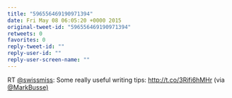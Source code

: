```yaml
---
title: "596556469190971394"
date: Fri May 08 06:05:20 +0000 2015
original-tweet-id: "596556469190971394"
retweets: 0
favorites: 0
reply-tweet-id: ""
reply-user-id: ""
reply-user-screen-name: ""
---
```

RT <a href="https://twitter.com/swissmiss">@swissmiss</a>: Some really useful writing tips: http://t.co/3Rifi6hMHr (via <a href="https://twitter.com/MarkBusse)">@MarkBusse)</a>
